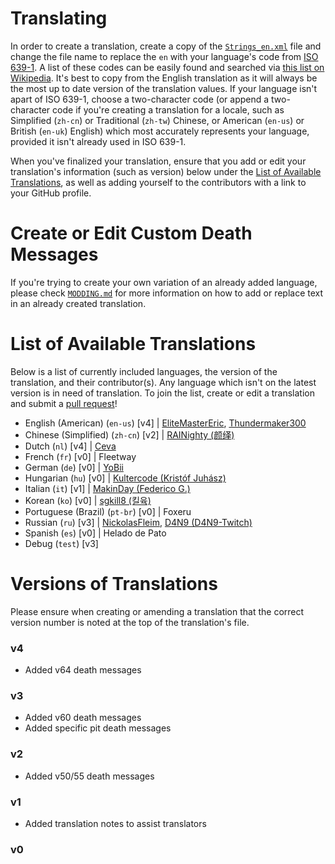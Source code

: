 # Translating
In order to create a translation, create a copy of the [`Strings_en.xml`](https://github.com/EliteMasterEric/Coroner/blob/master/LanguageData/Strings_en.xml) file and change the file name to replace the `en` with your language's code from [ISO 639-1](https://www.iso.org/iso-639-language-code). A list of these codes can be easily found and searched via [this list on Wikipedia](https://en.wikipedia.org/wiki/List_of_ISO_639_language_codes). It's best to copy from the English translation as it will always be the most up to date version of the translation values. If your language isn't apart of ISO 639-1, choose a two-character code (or append a two-character code if you're creating a translation for a locale, such as Simplified (`zh-cn`) or Traditional (`zh-tw`) Chinese, or American (`en-us`) or British (`en-uk`) English) which most accurately represents your language, provided it isn't already used in ISO 639-1.

When you've finalized your translation, ensure that you add or edit your translation's information (such as version) below under the [List of Available Translations](https://github.com/EliteMasterEric/Coroner/blob/master/TRANSLATING.md#list-of-available-translations), as well as adding yourself to the contributors with a link to your GitHub profile.

# Create or Edit Custom Death Messages
If you're trying to create your own variation of an already added language, please check [`MODDING.md`]("https://github.com/EliteMasterEric/Coroner/blob/master/MODDING.md#adding-or-replacing-language-strings") for more information on how to add or replace text in an already created translation.

# List of Available Translations
Below is a list of currently included languages, the version of the translation, and their contributor(s). Any language which isn't on the latest version is in need of translation. To join the list, create or edit a translation and submit a [pull request](https://github.com/EliteMasterEric/Coroner/pulls)!

- English (American) (`en-us`) [v4] | [EliteMasterEric](https://github.com/EliteMasterEric), [Thundermaker300](https://github.com/Thundermaker300/Coroner)
- Chinese (Simplified) (`zh-cn`) [v2] | [RAINighty (颜绎)](https://github.com/RAINighty)
- Dutch (`nl`) [v4] | [Ceva](https://twitter.com/cevaskullderg)
- French (`fr`) [v0] | Fleetway
- German (`de`) [v0] | [YoBii](https://github.com/YoBii)
- Hungarian (`hu`) [v0] | [Kultercode (Kristóf Juhász)](https://github.com/Kultercode)
- Italian (`it`) [v1] | [MakinDay (Federico G.)](https://github.com/MakinDay)
- Korean (`ko`) [v0] | [sgkill8 (킬육)](https://github.com/sgkill6)
- Portuguese (Brazil) (`pt-br`) [v0] | Foxeru
- Russian (`ru`) [v3] | [NickolasFleim](https://github.com/NickolasFleim), [D4N9 (D4N9-Twitch)](https://github.com/D4N9-Twitch)
- Spanish (`es`) [v0] | Helado de Pato
- Debug (`test`) [v3]

# Versions of Translations
Please ensure when creating or amending a translation that the correct version number is noted at the top of the translation's file.
### v4
- Added v64 death messages
### v3
- Added v60 death messages
- Added specific pit death messages
### v2
- Added v50/55 death messages
### v1
- Added translation notes to assist translators
### v0